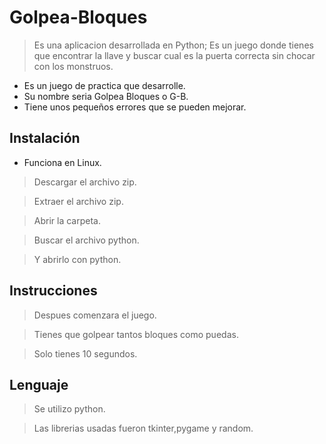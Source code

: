# Golpea-Bloques
> Es una aplicacion desarrollada en Python; Es un juego donde tienes que encontrar la llave y buscar cual es la puerta correcta sin chocar con los monstruos.
- Es un juego de practica que desarrolle.
- Su nombre seria Golpea Bloques o G-B.
- Tiene unos pequeños errores que se pueden mejorar.

## Instalación

- Funciona en Linux.

>Descargar el archivo zip.

>Extraer el archivo zip.

>Abrir la carpeta.

>Buscar el archivo python.

>Y abrirlo con python.

## Instrucciones

>Despues comenzara el juego.

>Tienes que golpear tantos bloques como puedas.

>Solo tienes 10 segundos.

## Lenguaje

>Se utilizo python.

>Las librerias usadas fueron tkinter,pygame y random.